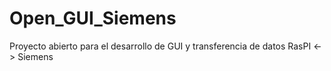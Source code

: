 # Open_GUI_Siemens
Proyecto abierto para el desarrollo de GUI y transferencia de datos RasPI &lt;-> Siemens
